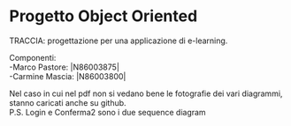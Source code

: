 # Progetto Object Oriented

TRACCIA: progettazione per una applicazione di e-learning.

Componenti:\
-Marco Pastore: |N86003875|\
-Carmine Mascia: |N86003800|

Nel caso in cui nel pdf non si vedano bene le fotografie dei vari diagrammi, stanno caricati anche su github.\
P.S. Login e Conferma2 sono i due sequence diagram
